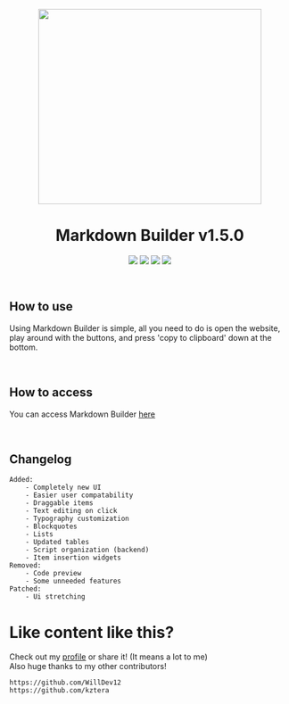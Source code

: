 <p align="center"><img src="https://cdn1.iconfinder.com/data/icons/logos-and-brands-3/512/205_Markdown_logo_logos-512.png" width="400" height="350"></p>

<h1 align="center">Markdown Builder v1.5.0</h1>

<p align="center">
<a href="https://github.com/WillDev12">
<img src="https://img.shields.io/github/followers/WillDev12?label=follow%20my%20github&logo=github&style=for-the-badge"></a>
<img src="https://img.shields.io/github/stars/WillDev12/Markdown-Builder?style=for-the-badge">
<img src="https://img.shields.io/github/forks/WillDev12/Markdown-Builder?style=for-the-badge">
<img src="https://img.shields.io/github/watchers/WillDev12/Markdown-Builder?style=for-the-badge">
</p>

<br>

<h2>How to use</h2>

<p>Using Markdown Builder is simple, all you need to do is open the website, play around with the buttons, and press 'copy to clipboard' down at the bottom.</p>

<br>

<h2>How to access</h2>

<p>You can access Markdown Builder <a href="https://WillDev12.github.io/Markdown-Builder">here</a></p>

<br>

<h2>Changelog</h2>

```
Added:
    - Completely new UI
    - Easier user compatability
    - Draggable items
    - Text editing on click
    - Typography customization
    - Blockquotes
    - Lists
    - Updated tables
    - Script organization (backend)
    - Item insertion widgets
Removed:
    - Code preview
    - Some unneeded features
Patched:
    - Ui stretching
```

<h1>Like content like this?</h1>

Check out my [profile](https://github.com/WillDev12) or share it! (It means a lot to me)<br>
Also huge thanks to my other contributors!

```
https://github.com/WillDev12
https://github.com/kztera
```
